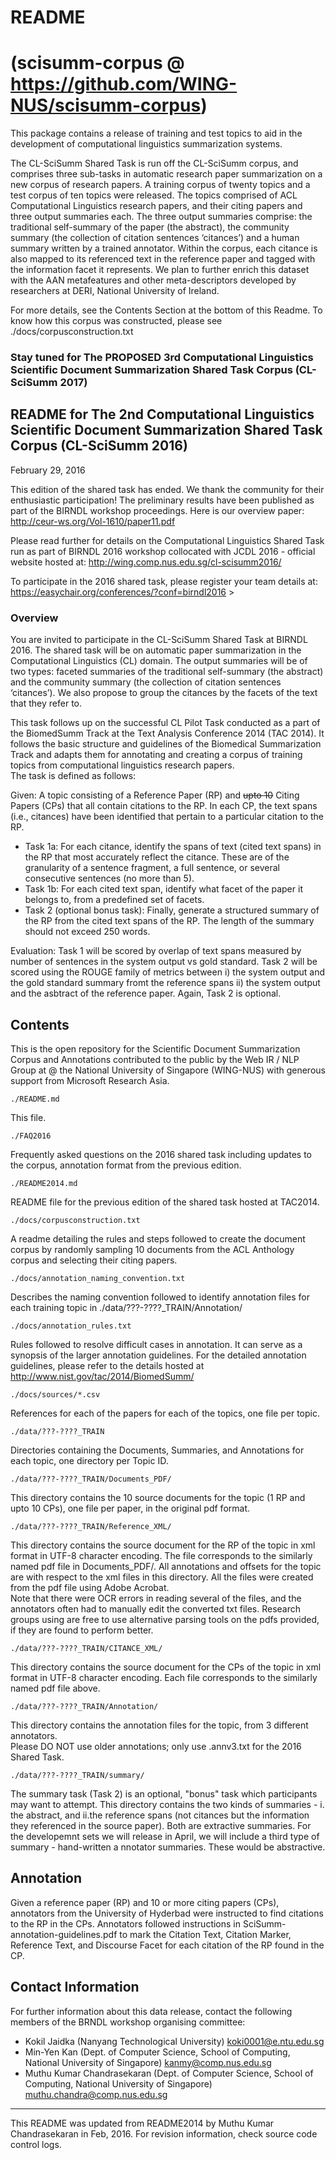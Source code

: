 # README 

# (scisumm-corpus @ https://github.com/WING-NUS/scisumm-corpus)

This package contains a release of training and test topics to aid in the development of computational linguistics summarization systems.

The CL-SciSumm Shared Task is run off the CL-SciSumm corpus, and comprises three sub-tasks in automatic research paper summarization on a new corpus of research papers. A training corpus of twenty topics and a test corpus of ten topics were released. The topics comprised of ACL Computational Linguistics research papers, and their citing papers and three output summaries each. The three output summaries comprise: the traditional self-summary of the paper (the abstract), the community summary (the collection of citation sentences ‘citances’) and a human summary written by a trained annotator. Within the corpus, each citance is also mapped to its referenced text in the reference paper and tagged with the information facet it represents. We plan to further enrich this dataset with the AAN metafeatures and other meta-descriptors developed by researchers at DERI, National University of Ireland. 

For more details, see the Contents Section at the bottom of this Readme. To know how this corpus was constructed, please see ./docs/corpusconstruction.txt

### Stay tuned for The PROPOSED 3rd Computational Linguistics Scientific Document Summarization Shared Task Corpus (CL-SciSumm 2017)

## README for The 2nd Computational Linguistics Scientific Document Summarization Shared Task Corpus (CL-SciSumm 2016)

February 29, 2016

This edition of the shared task has ended. We thank the community for their enthusiastic participation! The preliminary results have been published as part of the BIRNDL workshop proceedings. Here is our overview paper: http://ceur-ws.org/Vol-1610/paper11.pdf

Please read further for details on the Computational Linguistics Shared Task run as part of BIRNDL 2016 workshop collocated with JCDL 2016 - official website hosted at: http://wing.comp.nus.edu.sg/cl-scisumm2016/

To participate in the 2016 shared task, please register your team details at: https://easychair.org/conferences/?conf=birndl2016 ><br>

### Overview

You are invited to participate in the CL-SciSumm Shared Task at BIRNDL 2016. The shared task will be on automatic paper summarization in the Computational Linguistics (CL) domain. The output summaries will be of two types: faceted summaries of the traditional self-summary (the abstract) and the community summary (the collection of citation sentences ‘citances’). We also propose to group the citances by the facets of the text that they refer to.

This task follows up on the successful CL Pilot Task conducted as a part of the BiomedSumm Track at the Text Analysis Conference 2014 (TAC 2014).
It follows the basic  structure and guidelines of the Biomedical Summarization Track and adapts them for annotating and 
creating a corpus of training topics from computational linguistics research papers.  
The task is defined as follows:

Given: A topic consisting of a Reference Paper (RP) and <del>upto 10</del> Citing Papers (CPs) that all contain citations to the RP. In each CP, the text spans (i.e., citances) have been identified that pertain to a particular citation to the RP.

* Task 1a: For each citance, identify the spans of text (cited text spans) in the RP that most accurately reflect the citance. These are of the granularity  of a sentence fragment, a full sentence, or several consecutive sentences (no more than 5).
* Task 1b: For each cited text span, identify what facet of the paper it belongs to, from a predefined set of facets.
* Task 2 (optional bonus task): Finally, generate a structured summary of the RP from the cited text spans of the RP. The length of the summary should not exceed 250 words.

Evaluation: Task 1 will be scored by overlap of text spans measured by number of sentences in the system output vs gold standard. Task 2 will be scored using the ROUGE family of metrics between i) the system output and the gold standard summary fromt the reference spans ii) the system output and the asbtract of the reference paper. Again, Task 2 is optional. 

## Contents

This is the open repository for the Scientific Document Summarization Corpus and Annotations contributed to the public by the Web IR / NLP Group at @ the National University of Singapore (WING-NUS) 
with generous support from Microsoft Research Asia.


    ./README.md
 
This file.

    ./FAQ2016
	
Frequently asked questions on the 2016 shared task including updates to the corpus, 
annotation format from the previous edition.

    ./README2014.md
 
README file for the previous edition of the shared task hosted at TAC2014.

    ./docs/corpusconstruction.txt
 
A readme detailing the rules and steps followed to create the document
corpus by randomly sampling 10 documents from the ACL Anthology corpus
and selecting their citing papers.
  
    ./docs/annotation_naming_convention.txt

Describes the naming convention followed to identify annotation files 
for each training topic in ./data/???-????_TRAIN/Annotation/

    ./docs/annotation_rules.txt
  
Rules followed to resolve difficult cases in annotation. It can serve as a 
synopsis of the larger annotation guidelines. For the detailed annotation guidelines, 
please refer to the details hosted at http://www.nist.gov/tac/2014/BiomedSumm/

    ./docs/sources/*.csv

References for each of the papers for each of the topics, one file
per topic.

    ./data/???-????_TRAIN
  
Directories containing the Documents, Summaries, and Annotations for
each topic, one directory per Topic ID.

    ./data/???-????_TRAIN/Documents_PDF/

This directory contains the 10 source documents for the topic (1 RP
and upto 10 CPs), one file per paper, in the original pdf format.

    ./data/???-????_TRAIN/Reference_XML/

This directory contains the source document for the RP of the topic in xml format in 
UTF-8 character encoding. The file corresponds to the similarly named pdf file in 
Documents_PDF/. All annotations and offsets for the topic are with respect to the xml 
files in this directory. All the files were created from the pdf file using Adobe Acrobat.  
Note that there were OCR errors in reading several of the files, and the annotators often 
had to manually edit the converted txt files. Research groups using are free to use alternative 
parsing tools on the pdfs provided, if they are found to perform better.

    ./data/???-????_TRAIN/CITANCE_XML/
	
This directory contains the source document for the CPs of the topic in xml format in 
UTF-8 character encoding. Each file corresponds to the similarly named pdf file above.  

    ./data/???-????_TRAIN/Annotation/

This directory contains the annotation files for the topic, from 3 different annotators.  
Please DO NOT use older annotations; only use <TopicID>.annv3.txt for the 2016 Shared Task.

    ./data/???-????_TRAIN/summary/
The summary task (Task 2) is an optional, "bonus" task which participants may want to attempt.
This directory contains the two kinds of summaries - i. the abstract, and ii.the reference spans 
(not citances but the information they referenced in the source paper). Both are extractive summaries. 
For the developemnt sets we will release in April, we will include a third type of summary - hand-written a
nnotator summaries. These would be abstractive.

## Annotation

Given a reference paper (RP) and 10 or  more citing papers (CPs), annotators from the University of Hyderbad were instructed to find citations to the RP in the CPs. Annotators followed instructions in SciSumm-annotation-guidelines.pdf to mark the Citation Text,
Citation Marker, Reference Text, and Discourse Facet for each citation of the RP found in the CP.  

## Contact Information

For further information about this data release, contact the following members of the BRNDL workshop organising committee:

* Kokil Jaidka (Nanyang Technological University) koki0001@e.ntu.edu.sg
* Min-Yen Kan (Dept. of Computer Science, School of Computing, National University of Singapore) kanmy@comp.nus.edu.sg
* Muthu Kumar Chandrasekaran (Dept. of Computer Science, School of Computing, National University of Singapore) muthu.chandra@comp.nus.edu.sg

--------------------------------------------------------------------------

This README was updated from README2014 by Muthu Kumar Chandrasekaran in Feb, 2016.  For revision information, check source code control logs.
